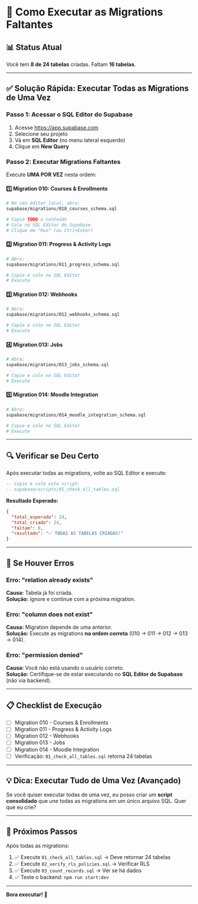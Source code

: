 # 🚀 Como Executar as Migrations Faltantes

## 📊 Status Atual

Você tem **8 de 24 tabelas** criadas. Faltam **16 tabelas**.

---

## ✅ **Solução Rápida: Executar Todas as Migrations de Uma Vez**

### **Passo 1: Acessar o SQL Editor do Supabase**

1. Acesse https://app.supabase.com
2. Selecione seu projeto
3. Vá em **SQL Editor** (no menu lateral esquerdo)
4. Clique em **New Query**

### **Passo 2: Executar Migrations Faltantes**

Execute **UMA POR VEZ** nesta ordem:

#### **1️⃣ Migration 010: Courses & Enrollments**

```bash
# No seu editor local, abra:
supabase/migrations/010_courses_schema.sql

# Copie TODO o conteúdo
# Cole no SQL Editor do Supabase
# Clique em "Run" (ou Ctrl+Enter)
```

#### **2️⃣ Migration 011: Progress & Activity Logs**

```bash
# Abra:
supabase/migrations/011_progress_schema.sql

# Copie e cole no SQL Editor
# Execute
```

#### **3️⃣ Migration 012: Webhooks**

```bash
# Abra:
supabase/migrations/012_webhooks_schema.sql

# Copie e cole no SQL Editor
# Execute
```

#### **4️⃣ Migration 013: Jobs**

```bash
# Abra:
supabase/migrations/013_jobs_schema.sql

# Copie e cole no SQL Editor
# Execute
```

#### **5️⃣ Migration 014: Moodle Integration**

```bash
# Abra:
supabase/migrations/014_moodle_integration_schema.sql

# Copie e cole no SQL Editor
# Execute
```

---

## 🔍 **Verificar se Deu Certo**

Após executar todas as migrations, volte ao SQL Editor e execute:

```sql
-- Copie e cole este script:
-- supabase/scripts/01_check_all_tables.sql
```

**Resultado Esperado:**

```json
{
  "total_esperado": 24,
  "total_criado": 24,
  "faltam": 0,
  "resultado": "✅ TODAS AS TABELAS CRIADAS!"
}
```

---

## 🐛 **Se Houver Erros**

### **Erro: "relation already exists"**

**Causa:** Tabela já foi criada.  
**Solução:** Ignore e continue com a próxima migration.

### **Erro: "column does not exist"**

**Causa:** Migration depende de uma anterior.  
**Solução:** Execute as migrations **na ordem correta** (010 → 011 → 012 → 013 → 014).

### **Erro: "permission denied"**

**Causa:** Você não está usando o usuário correto.  
**Solução:** Certifique-se de estar executando no **SQL Editor do Supabase** (não via backend).

---

## 📋 **Checklist de Execução**

- [ ] Migration 010 - Courses & Enrollments
- [ ] Migration 011 - Progress & Activity Logs
- [ ] Migration 012 - Webhooks
- [ ] Migration 013 - Jobs
- [ ] Migration 014 - Moodle Integration
- [ ] Verificação: `01_check_all_tables.sql` retorna 24 tabelas

---

## 💡 **Dica: Executar Tudo de Uma Vez (Avançado)**

Se você quiser executar todas de uma vez, eu posso criar um **script consolidado** que une todas as migrations em um único arquivo SQL. Quer que eu crie?

---

## 🎯 **Próximos Passos**

Após todas as migrations:

1. ✅ Execute `01_check_all_tables.sql` → Deve retornar 24 tabelas
2. ✅ Execute `02_verify_rls_policies.sql` → Verificar RLS
3. ✅ Execute `03_count_records.sql` → Ver se há dados
4. ✅ Teste o backend: `npm run start:dev`

---

**Bora executar! 🚀**

